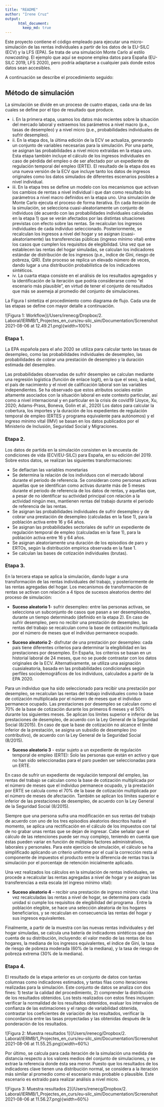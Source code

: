```yaml
---
title: "README"
author: "Irene Cruz"
output:
      html_document:
        keep_md: true
---
```



Este proyecto contiene el código empleado para ejecutar una micro-simulación de las rentas individuales a partir de los datos de la EU-SILC (ECV) y la LFS (EPA). Se trata de una simulación Monte Carlo al estilo *nowcasting*. El ejemplo que aquí se expone emplea datos para España (EU-SILC 2019, LFS 2020), pero podría adaptarse a cualquier país donde estos datos sean accesibles. 

A continuación se describe el procedimiento seguido: 

## Método de simulación

La simulación se divide en un proceso de cuatro etapas, cada una de las cuales se define por el tipo de resultado que produce.

* i.	En la primera etapa, usamos los datos más recientes sobre la situación del mercado laboral y extraemos los parámetros a nivel macro (p.e., tasas de desempleo) y a nivel micro (p.e., probabilidades individuales de sufrir desempleo).
* ii.	En la etapa dos, la última edición de la ECV se actualiza, generando un conjunto de variables necesarias para la simulación. Por una parte, se asignan las probabilidades a nivel micro extraídas en la etapa uno. Esta etapa también incluye el cálculo de los ingresos individuales en caso de pérdida del empleo o de ser afectado por un expediente de regulación temporal del empleo (ERTE). El resultado de la etapa dos es una nueva versión de la ECV que incluye tanto los datos de ingresos originales como los datos simulados de diferentes escenarios posibles a nivel individual.
* iii.	En la etapa tres se define un modelo con los mecanismos que activan los cambios de rentas a nivel individual i que dan como resultado los parámetros a nivel macro definidos en la etapa uno. Una simulación de Monte Carlo ejecuta el proceso de forma iterativa. En cada iteración de la simulación, se selecciona cuasi-aleatoriamente un conjunto de individuos (de acuerdo con las probabilidades individuales calculadas en la etapa 1) que se verán afectados por las distintas situaciones previstas con efecto sobre las rentas. Se recalculan los ingresos individuales de cada individuo seleccionado. Posteriormente, se recalculan los ingresos a nivel del hogar y se asignan (cuasi-aleatoriamente) las transferencias públicas (ingreso mínimo vital) entre los casos que cumplen los requisitos de elegibilidad. Una vez que se establecen las rentas del hogar simuladas, se calculan los indicadores estándar de distribución de los ingresos (p.e., índice de Gini, riesgo de pobreza, QIR). Este proceso se replica un elevado número de veces, dando lugar a una distribución probabilística de los indicadores sintéticos.
* iv.	La cuarta etapa consiste en el análisis de los resultados agregados y la identificación de la iteración que podría considerarse como “el escenario más plausible”, en virtud de tener el conjunto de resultados que más se asemeja al promedio del conjunto de simulaciones.

La Figura I sintetiza el procedimiento como diagrama de flujo. Cada una de las etapas se define con mayor detalle a continuación.

![Figura 1: Workflow](/Users/irenecg/Dropbox/2. Laboral/IERMB/1_Projectes_en_curs/eu-silc_sim/Documentation/Screenshot 2021-08-06 at 12.49.21.png){width=100%}

### Etapa 1. 

La EPA española para el año 2020 se utiliza para calcular tanto las tasas de desempleo, como las probabilidades individuales de desempleo, las probabilidades de cobrar una prestación de desempleo y la duración estimada del desempleo.

Las probabilidades observadas de sufrir desempleo se calculan mediante una regresión logística (función de enlace logit), en la que el sexo, la edad, el país de nacimiento y el nivel de calificación laboral son las variables independientes. Se ha observado que estos atributos sociales están altamente asociados con la situación laboral en este contexto particular, así como a nivel internacional y en particular en la crisis de covid19 (Joyce, Xu, 2020; Adams-Prass, Boneva, Golin et al., 2020)
Los datos para calcular la cobertura, los importes y la duración de los expedientes de regulación temporal de empleo (ERTES y programa equivalente para autónomos) y el ingreso mínimo vital (IMV) se basan en los datos publicados por el Ministerio de Inclusión, Seguridad Social y Migraciones.  

### Etapa 2. 

Los datos de partida en la simulación consisten en la encuesta de condiciones de vida (ECV/EU-SILC) para España, en su edición del 2019. Sobre estos datos, se realizan las siguientes transformaciones: 

*	Se deflactan las variables monetarias
*	Se determina la relación de los individuos con el mercado laboral durante el periodo de referencia. Se consideran como personas activas aquellas que se identifican como activas durante más de 5 meses durante el periodo de referencia de los datos de rentas, y aquellas que, a pesar de no identificar su actividad principal con relación a la actividad ningún mes, mantienen rentas del trabajo durante el periodo de referencia de las rentas.
*	Se asignan las probabilidades individuales de sufrir desempleo y de cobrar una prestación de desempleo (calculadas en la fase 1), para la población activa entre 16 y 64 años. 
*	Se asignan las probabilidades sectoriales de sufrir un expediente de regulación temporal de empleo (calculadas en la fase 1), para la población activa entre 16 y 64 años. 
*	Se asignan aleatoriamente una duración de los episodios de paro y ERTOs, según la distribución empírica observada en la fase 1. 
*	Se calculan las bases de cotización individuales (brutas). 

### Etapa 3. 

En la tercera etapa se aplica la simulación, dando lugar a una transformación de las rentas individuales del trabajo, y posteriormente de las rentas agregadas del hogar. Los mecanismos de transformación de rentas se activan con relación a 4 tipos de sucesos aleatorios dentro del proceso de simulación: 

- **Suceso aleatorio 1**- sufrir desempleo: entre las personas activas, se selecciona un subconjunto de casos que pasan a ser desempleados, durante un tiempo determinado (definido en la etapa 2). En caso de sufrir desempleo, pero no recibir una prestación de desempleo, las rentas del trabajo se recalculan como la base de cotización multiplicada por el número de meses que el individuo permanece ocupado.

- **Suceso aleatorio 2**- disfrutar de una prestación por desempleo: cada país tiene diferentes criterios para determinar la elegibilidad en las prestaciones por desempleo. En España, los criterios se basan en un historial laboral de 24 meses, que no se puede contrastar con los datos originales de la ECV. Alternativamente, se utiliza una asignación cuasialeatoria, basada en las probabilidades condicionales según perfiles sociodemográficos de los individuos, calculados a partir de la EPA 2020.

Para un individuo que ha sido seleccionado para recibir una prestación por desempleo, se recalculan las rentas del trabajo individuales como la base de cotización multiplicada por el número de meses que el individuo permanece ocupado. Las prestaciones por desempleo se calculan como el 70% de la base de cotización durante los primeros 6 meses y el 50% durante los siguientes meses. Se aplican los límites superior e inferior de las prestaciones de desempleo, de acuerdo con la Ley General de la Seguridad Social (8/2015). En caso de que la base de cotización no alcance el límite inferior de la prestación, se asigna un subsidio de desempleo (no contributivo), de acuerdo con la Ley General de la Seguridad Social (8/2015). 

- **Suceso aleatorio 3** - estar sujeto a un expediente de regulación temporal de empleo (ERTE): Solo las personas que están en activo y que no han sido seleccionadas para el paro pueden ser seleccionadas para un ERTE.

En caso de sufrir un expediente de regulación temporal del empleo, las rentas del trabajo se calculan como la base de cotización multiplicada por el número de meses que el individuo permanece ocupado, y la prestación por ERTE se calcula como el 70% de la base de cotización multiplicada por el número de meses de afectación. También se aplican los límites superior e inferior de las prestaciones de desempleo, de acuerdo con la Ley General de la Seguridad Social (8/2015). 

Siempre que una persona sufra una modificación en sus rentas del trabajo de acuerdo con uno de los tres episodios aleatorios descritos hasta el momento, se aplica una rectificación en el cálculo de los impuestos con tal de no grabar unas rentas que se dejan de ingresar. Cabe señalar que el cálculo de las retenciones puede ser muy complejo, teniendo en cuenta que éstas pueden variar en función de múltiples factores administrativos, laborales y personales. Para este ejercicio de simulación, el cálculo se ha simplificado aplicando un criterio uniforme por el cual la corrección resta al componente de impuestos el producto entre la diferencia de rentas tras la simulación por el porcentaje de retención inicialmente aplicado. 

Una vez realizados los cálculos en la simulación de rentas individuales, se procede a recalcular las rentas agregadas a nivel de hogar y se asignan las transferencias a esta escala (el ingreso mínimo vital):

- **Suceso aleatorio 4** – recibir una prestación de ingreso mínimo vital: Una vez recalculadas las rentas a nivel de hogar, se determina para cada unidad si cumple los requisitos de elegibilidad del programa . Entre la población elegible, se hace una selección aleatoria de los hogares beneficiarios, y se recalculan en consecuencia las rentas del hogar y sus ingresos equivalentes. 

Finalmente, a partir de la muestra con las nuevas rentas individuales y del hogar simuladas, se calcula una batería de indicadores sintéticos que dan cuenta de su distribución, incluyendo: el valor medio de las rentas de los hogares, la mediana de los ingresos equivalentes, el índice de Gini, la tasa de riesgo de pobreza moderada (60% de la mediana), y la tasa de riesgo de pobreza extrema (30% de la mediana). 

### Etapa 4. 

El resultado de la etapa anterior es un conjunto de datos con tantas columnas como indicadores estimados, y tantas filas como iteraciones realizadas para la simulación. Este conjunto de datos se analiza con dos fines: 1) testar la calidad del procedimiento, 2) comprender la distribución de los resultados obtenidos. Los tests realizados con estos fines incluyen: verificar la normalidad de los resultados obtenidos, evaluar los intervalos de confianza de las estimaciones y el rango de variabilidad obtenida, contrastar los coeficientes de variación de los resultados, verificar la concordancia entre las tasas proyectadas y las obtenidas después de la ponderación de los resultados. 


![Figura 2: Muestra resultados 1](/Users/irenecg/Dropbox/2. Laboral/IERMB/1_Projectes_en_curs/eu-silc_sim/Documentation/Screenshot 2021-08-06 at 11.55.25.png){width=60%}


Por último, se calcula para cada iteración de la simulación una medida de distancia respecto a los valores medios del conjunto de simulaciones, y se extrae la referencia donde ésta sea menor. Puesto que los resultados de los indicadores clave tienen una distribución normal, se considera a la iteración más similar al promedio como el escenario más probable o plausible. Este escenario es extraído para realizar análisis a nivel micro.   


![Figura 3: Muestra resultados 2](/Users/irenecg/Dropbox/2. Laboral/IERMB/1_Projectes_en_curs/eu-silc_sim/Documentation/Screenshot 2021-08-06 at 11.56.27.png){width=60%}
